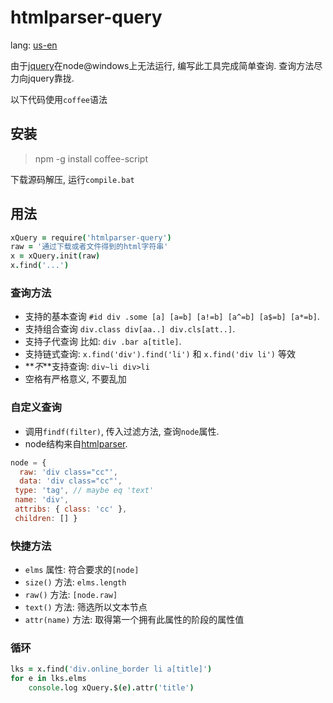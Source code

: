 htmlparser-query
================
lang: [us-en](https://github.com/lusionx/htmlparser-query/blob/master/README.en.md)

由于[jquery](https://npmjs.org/package/jquery)在node@windows上无法运行, 编写此工具完成简单查询. 查询方法尽力向jquery靠拢.

以下代码使用`coffee`语法

## 安装
> npm -g install coffee-script

下载源码解压, 运行`compile.bat`

## 用法

```coffee
xQuery = require('htmlparser-query')
raw = '通过下载或者文件得到的html字符串'
x = xQuery.init(raw)
x.find('...')
```

### 查询方法
- 支持的基本查询 `#id div .some [a] [a=b] [a!=b] [a^=b] [a$=b] [a*=b]`.
- 支持组合查询 `div.class div[aa..] div.cls[att..]`.
- 支持子代查询 比如: `div .bar a[title]`.
- 支持链式查询: `x.find('div').find('li')` 和 `x.find('div li')` 等效
- **_不_**支持查询: `div~li div>li`
- 空格有严格意义, 不要乱加

### 自定义查询
- 调用`findf(filter)`, 传入过滤方法, 查询`node`属性.
- node结构来自[htmlparser](https://npmjs.org/package/htmlparser).

```js
node = { 
  raw: 'div class="cc"',
  data: 'div class="cc"',
 type: 'tag', // maybe eq 'text'
 name: 'div',
 attribs: { class: 'cc' },
 children: [] }
```

### 快捷方法
- `elms` 属性: 符合要求的`[node]`
- `size()` 方法: `elms.length`
- `raw()` 方法: `[node.raw]`
- `text()` 方法: 筛选所以文本节点
- `attr(name)` 方法: 取得第一个拥有此属性的阶段的属性值

### 循环

```coffee
lks = x.find('div.online_border li a[title]')
for e in lks.elms
    console.log xQuery.$(e).attr('title')
```

